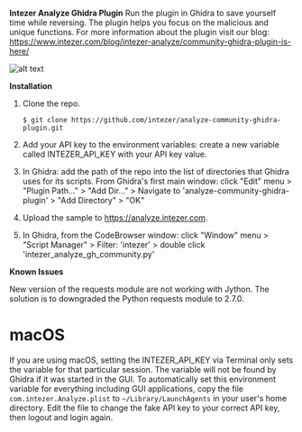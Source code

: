 **Intezer Analyze Ghidra Plugin**
Run the plugin in Ghidra to save yourself time while reversing.
The plugin helps you focus on the malicious and unique functions.
For more information about the plugin visit our blog: 
https://www.intezer.com/blog/intezer-analyze/community-ghidra-plugin-is-here/

![alt text](https://github.com/intezer/analyze-community-ghidra-plugin/blob/master/media/ghidra_community.gif)

**Installation**
1. Clone the repo.

    ```
    $ git clone https://github.com/intezer/analyze-community-ghidra-plugin.git
    ```  
    
1. Add your API key to the environment variables: create a new variable called INTEZER_API_KEY with your API key value.
2. In Ghidra: add the path of the repo into the list of directories that Ghidra uses for its scripts. From Ghidra's first main window: click "Edit" menu > "Plugin Path..." > "Add Dir..." > Navigate to 'analyze-community-ghidra-plugin' > "Add Directory" > "OK"
4. Upload the sample to https://analyze.intezer.com.
5. In Ghidra, from the CodeBrowser window: click "Window" menu > "Script Manager" > Filter: 'intezer' > double click 'intezer_analyze_gh_community.py'

**Known Issues**

New version of the requests module are not working with Jython. The solution is to downgraded the Python requests module to 2.7.0. 

# macOS

If you are using macOS, setting the INTEZER_API_KEY via Terminal only sets the variable for that particular session. The variable will not be found by Ghidra if it was started in the GUI. To automatically set this environment variable for everything including GUI applications, copy the file `com.intezer.Analyze.plist` to `~/Library/LaunchAgents` in your user's home directory. Edit the file to change the fake API key to your correct API key, then logout and login again.
